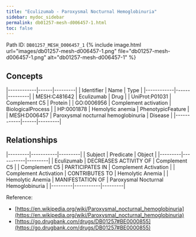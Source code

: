 ```yaml
---
title: "Eculizumab - Paroxysmal Nocturnal Hemoglobinuria"
sidebar: mydoc_sidebar
permalink: db01257-mesh-d006457-1.html
toc: false 
---
```



Path ID: `DB01257_MESH_D006457_1`
{% include image.html url="images/db01257-mesh-d006457-1.png" file="db01257-mesh-d006457-1.png" alt="db01257-mesh-d006457-1" %}

## Concepts

|------------|------|---------|
| Identifier | Name | Type    |
|------------|------|---------|
| MESH:C481642 | Eculizumab | Drug |
| UniProt:P01031 | Complement C5 | Protein |
| GO:0006956 | Complement activation | BiologicalProcess |
| HP:0001878 | Hemolytic anemia | PhenotypicFeature |
| MESH:D006457 | Paroxysmal nocturnal hemoglobinuria | Disease |
|------------|------|---------|

## Relationships

|---------|-----------|---------|
| Subject | Predicate | Object  |
|---------|-----------|---------|
| Eculizumab | DECREASES ACTIVITY OF | Complement C5 |
| Complement C5 | PARTICIPATES IN | Complement Activation |
| Complement Activation | CONTRIBUTES TO | Hemolytic Anemia |
| Hemolytic Anemia | MANIFESTATION OF | Paroxysmal Nocturnal Hemoglobinuria |
|---------|-----------|---------|

Reference: 
  - [https://en.wikipedia.org/wiki/Paroxysmal_nocturnal_hemoglobinuria](https://en.wikipedia.org/wiki/Paroxysmal_nocturnal_hemoglobinuria)
  - [https://go.drugbank.com/drugs/DB01257#BE0000855](https://go.drugbank.com/drugs/DB01257#BE0000855)
